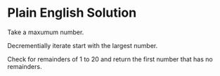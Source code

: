 # Plain English Solution

Take a maxumum number.

Decrementially iterate start with the largest number.

Check for remainders of 1 to 20 and return the first number that has no remainders.